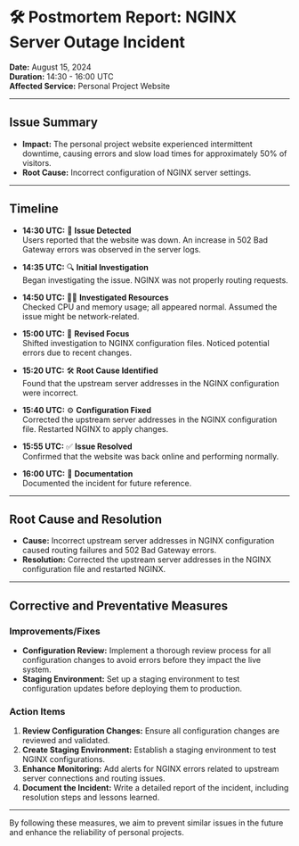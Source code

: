 # 🛠️ Postmortem Report: NGINX Server Outage Incident

**Date:** August 15, 2024  
**Duration:** 14:30 - 16:00 UTC  
**Affected Service:** Personal Project Website  

---

## Issue Summary

- **Impact:** The personal project website experienced intermittent downtime, causing errors and slow load times for approximately 50% of visitors.
- **Root Cause:** Incorrect configuration of NGINX server settings.

---

## Timeline

- **14:30 UTC:** 🚨 **Issue Detected**  
  Users reported that the website was down. An increase in 502 Bad Gateway errors was observed in the server logs.

- **14:35 UTC:** 🔍 **Initial Investigation**  
  Began investigating the issue. NGINX was not properly routing requests.

- **14:50 UTC:** 🕵️‍♂️ **Investigated Resources**  
  Checked CPU and memory usage; all appeared normal. Assumed the issue might be network-related.

- **15:00 UTC:** 🔄 **Revised Focus**  
  Shifted investigation to NGINX configuration files. Noticed potential errors due to recent changes.

- **15:20 UTC:** 🛠️ **Root Cause Identified**  
  Found that the upstream server addresses in the NGINX configuration were incorrect.

- **15:40 UTC:** ⚙️ **Configuration Fixed**  
  Corrected the upstream server addresses in the NGINX configuration file. Restarted NGINX to apply changes.

- **15:55 UTC:** ✅ **Issue Resolved**  
  Confirmed that the website was back online and performing normally.

- **16:00 UTC:** 📝 **Documentation**  
  Documented the incident for future reference.

---

## Root Cause and Resolution

- **Cause:** Incorrect upstream server addresses in NGINX configuration caused routing failures and 502 Bad Gateway errors.
- **Resolution:** Corrected the upstream server addresses in the NGINX configuration file and restarted NGINX.

---

## Corrective and Preventative Measures

### Improvements/Fixes

- **Configuration Review:** Implement a thorough review process for all configuration changes to avoid errors before they impact the live system.
- **Staging Environment:** Set up a staging environment to test configuration updates before deploying them to production.

### Action Items

1. **Review Configuration Changes:** Ensure all configuration changes are reviewed and validated.
2. **Create Staging Environment:** Establish a staging environment to test NGINX configurations.
3. **Enhance Monitoring:** Add alerts for NGINX errors related to upstream server connections and routing issues.
4. **Document the Incident:** Write a detailed report of the incident, including resolution steps and lessons learned.

---

By following these measures, we aim to prevent similar issues in the future and enhance the reliability of personal projects.

